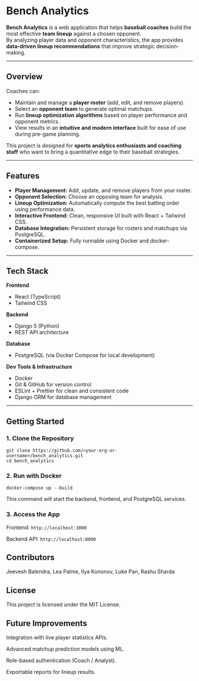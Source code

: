 # Bench Analytics

**Bench Analytics** is a web application that helps **baseball coaches** build the most effective **team lineup** against a chosen opponent.  
By analyzing player data and opponent characteristics, the app provides **data-driven lineup recommendations** that improve strategic decision-making.

---

## Overview

Coaches can:

- Maintain and manage a **player roster** (add, edit, and remove players).
- Select an **opponent team** to generate optimal matchups.
- Run **lineup optimization algorithms** based on player performance and opponent metrics.
- View results in an **intuitive and modern interface** built for ease of use during pre-game planning.

This project is designed for **sports analytics enthusiasts and coaching staff** who want to bring a quantitative edge to their baseball strategies.

---

## Features

- **Player Management:** Add, update, and remove players from your roster.
- **Opponent Selection:** Choose an opposing team for analysis.
- **Lineup Optimization:** Automatically compute the best batting order using performance data.
- **Interactive Frontend:** Clean, responsive UI built with React + Tailwind CSS.
- **Database Integration:** Persistent storage for rosters and matchups via PostgreSQL.
- **Containerized Setup:** Fully runnable using Docker and docker-compose.

---

## Tech Stack

**Frontend**

- React (TypeScript)
- Tailwind CSS

**Backend**

- Django 5 (Python)
- REST API architecture

**Database**

- PostgreSQL (via Docker Compose for local development)

**Dev Tools & Infrastructure**

- Docker
- Git & GitHub for version control
- ESLint + Prettier for clean and consistent code
- Django ORM for database management

---

## Getting Started

### 1. Clone the Repository

```
git clone https://github.com/<your-org-or-username>/bench_analytics.git
cd bench_analytics
```

### 2. Run with Docker

```
docker-compose up --build
```

This command will start the backend, frontend, and PostgreSQL services.

### 3. Access the App

Frontend: `http://localhost:3000`

Backend API: `http://localhost:8000`

## Contributors

Jeevesh Balendra,
Lea Palme,
Ilya Kononov,
Luke Pan,
Rashu Sharda

## License

This project is licensed under the MIT License.

## Future Improvements

Integration with live player statistics APIs.

Advanced matchup prediction models using ML.

Role-based authentication (Coach / Analyst).

Exportable reports for lineup results.
